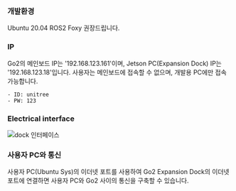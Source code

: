 ### 개발환경
Ubuntu 20.04 ROS2 Foxy 권장드립니다.

### IP
Go2의 메인보드 IP는 '192.168.123.161'이며, Jetson PC(Expansion Dock) IP는 '192.168.123.18'입니다. 사용자는 메인보드에 접속할 수 없으며, 개발용 PC에만 접속 가능합니다.  

    - ID: unitree  
    - PW: 123

### Electrical interface

![dock 인터페이스](/YMO-support/images/go2_electrical_interface.png)

### 사용자 PC와 통신
사용자 PC(Ubuntu Sys)의 이더넷 포트를 사용하여 Go2 Expansion Dock의 이더넷 포트에 연결하면 사용자 PC와 Go2 사이의 통신을 구축할 수 있습니다.
